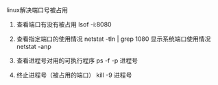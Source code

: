 linux解决端口号被占用

1. 查看端口有没有被占用
lsof -i:8080

2. 查看指定端口的使用情况
netstat -tln | grep 1080
显示系统端口使用情况
netstat -anp

3. 查看进程号对用的可执行程序
ps -f -p 进程号

4. 终止进程号（被占用的端口）
kill -9 进程号